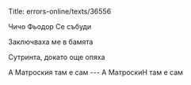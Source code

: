 Title: errors-online/texts/36556

Чичо Фьодор Се събуди

Заключваха ме в бамята

Сутринта, докато още опяха

А Матроския там е сам --- А МатроскиН там е сам
